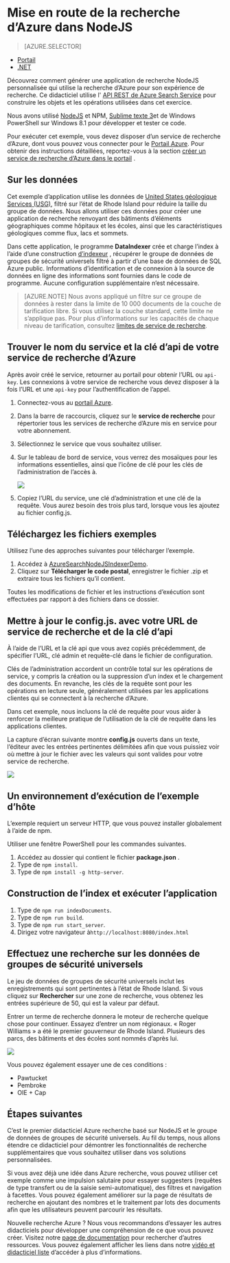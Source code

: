 <properties
    pageTitle="Mise en route de la recherche d’Azure dans NodeJS | Microsoft Azure | Service de recherche de nuage hébergé"
    description="Passez en revue la création d’une application de recherche sur un service de recherche de nuage hébergé sur Azure comme votre langage de programmation à l’aide de NodeJS."
    services="search"
    documentationCenter=""
    authors="EvanBoyle"
    manager="pablocas"
    editor="v-lincan"/>

<tags
    ms.service="search"
    ms.devlang="na"
    ms.workload="search"
    ms.topic="hero-article"
    ms.tgt_pltfrm="na"
    ms.date="07/14/2016"
    ms.author="evboyle"/>

# <a name="get-started-with-azure-search-in-nodejs"></a>Mise en route de la recherche d’Azure dans NodeJS
> [AZURE.SELECTOR]
- [Portail](search-get-started-portal.md)
- [.NET](search-howto-dotnet-sdk.md)

Découvrez comment générer une application de recherche NodeJS personnalisée qui utilise la recherche d’Azure pour son expérience de recherche. Ce didacticiel utilise l' [API REST de Azure Search Service](https://msdn.microsoft.com/library/dn798935.aspx) pour construire les objets et les opérations utilisées dans cet exercice.

Nous avons utilisé [NodeJS](https://nodejs.org) et NPM, [Sublime texte 3](http://www.sublimetext.com/3)et de Windows PowerShell sur Windows 8.1 pour développer et tester ce code.

Pour exécuter cet exemple, vous devez disposer d’un service de recherche d’Azure, dont vous pouvez vous connecter pour le [Portail Azure](https://portal.azure.com). Pour obtenir des instructions détaillées, reportez-vous à la section [créer un service de recherche d’Azure dans le portail](search-create-service-portal.md) .

## <a name="about-the-data"></a>Sur les données

Cet exemple d’application utilise les données de [United States géologique Services (USG)](http://geonames.usgs.gov/domestic/download_data.htm), filtré sur l’état de Rhode Island pour réduire la taille du groupe de données. Nous allons utiliser ces données pour créer une application de recherche renvoyant des bâtiments d’éléments géographiques comme hôpitaux et les écoles, ainsi que les caractéristiques géologiques comme flux, lacs et sommets.

Dans cette application, le programme **DataIndexer** crée et charge l’index à l’aide d’une construction [d’indexeur](https://msdn.microsoft.com/library/azure/dn798918.aspx) , récupérer le groupe de données de groupes de sécurité universels filtré à partir d’une base de données de SQL Azure public. Informations d’identification et de connexion à la source de données en ligne des informations sont fournies dans le code de programme. Aucune configuration supplémentaire n’est nécessaire.

> [AZURE.NOTE] Nous avons appliqué un filtre sur ce groupe de données à rester dans la limite de 10 000 documents de la couche de tarification libre. Si vous utilisez la couche standard, cette limite ne s’applique pas. Pour plus d’informations sur les capacités de chaque niveau de tarification, consultez [limites de service de recherche](search-limits-quotas-capacity.md).


<a id="sub-2"></a>
## <a name="find-the-service-name-and-api-key-of-your-azure-search-service"></a>Trouver le nom du service et la clé d’api de votre service de recherche d’Azure

Après avoir créé le service, retourner au portail pour obtenir l’URL ou `api-key`. Les connexions à votre service de recherche vous devez disposer à la fois l’URL et une `api-key` pour l’authentification de l’appel.

1. Connectez-vous au [portail Azure](https://portal.azure.com).
2. Dans la barre de raccourcis, cliquez sur le **service de recherche** pour répertorier tous les services de recherche d’Azure mis en service pour votre abonnement.
3. Sélectionnez le service que vous souhaitez utiliser.
4. Sur le tableau de bord de service, vous verrez des mosaïques pour les informations essentielles, ainsi que l’icône de clé pour les clés de l’administration de l’accès à.

    ![][3]

5. Copiez l’URL du service, une clé d’administration et une clé de la requête. Vous aurez besoin des trois plus tard, lorsque vous les ajoutez au fichier config.js.

## <a name="download-the-sample-files"></a>Téléchargez les fichiers exemples

Utilisez l’une des approches suivantes pour télécharger l’exemple.

1. Accédez à [AzureSearchNodeJSIndexerDemo](https://github.com/AzureSearch/AzureSearchNodeJSIndexerDemo).
2. Cliquez sur **Télécharger le code postal**, enregistrer le fichier .zip et extraire tous les fichiers qu’il contient.

Toutes les modifications de fichier et les instructions d’exécution sont effectuées par rapport à des fichiers dans ce dossier.


## <a name="update-the-configjs-with-your-search-service-url-and-api-key"></a>Mettre à jour le config.js. avec votre URL de service de recherche et de la clé d’api

À l’aide de l’URL et la clé api que vous avez copiés précédemment, de spécifier l’URL, clé admin et requête-clé dans le fichier de configuration.

Clés de l’administration accordent un contrôle total sur les opérations de service, y compris la création ou la suppression d’un index et le chargement des documents. En revanche, les clés de la requête sont pour les opérations en lecture seule, généralement utilisées par les applications clientes qui se connectent à la recherche d’Azure.

Dans cet exemple, nous incluons la clé de requête pour vous aider à renforcer la meilleure pratique de l’utilisation de la clé de requête dans les applications clientes.

La capture d’écran suivante montre **config.js** ouverts dans un texte, l’éditeur avec les entrées pertinentes délimitées afin que vous puissiez voir où mettre à jour le fichier avec les valeurs qui sont valides pour votre service de recherche.

![][5]


## <a name="host-a-runtime-environment-for-the-sample"></a>Un environnement d’exécution de l’exemple d’hôte

L’exemple requiert un serveur HTTP, que vous pouvez installer globalement à l’aide de npm.

Utiliser une fenêtre PowerShell pour les commandes suivantes.

1. Accédez au dossier qui contient le fichier **package.json** .
2. Type de `npm install`.
2. Type de `npm install -g http-server`.

## <a name="build-the-index-and-run-the-application"></a>Construction de l’index et exécuter l’application

1. Type de `npm run indexDocuments`.
2. Type de `npm run build`.
3. Type de `npm run start_server`.
4. Dirigez votre navigateur à`http://localhost:8080/index.html`

## <a name="search-on-usgs-data"></a>Effectuez une recherche sur les données de groupes de sécurité universels

Le jeu de données de groupes de sécurité universels inclut les enregistrements qui sont pertinentes à l’état de Rhode Island. Si vous cliquez sur **Rechercher** sur une zone de recherche, vous obtenez les entrées supérieure de 50, qui est la valeur par défaut.

Entrer un terme de recherche donnera le moteur de recherche quelque chose pour continuer. Essayez d’entrer un nom régionaux. « Roger Williams » a été le premier gouverneur de Rhode Island. Plusieurs des parcs, des bâtiments et des écoles sont nommés d’après lui.

![][9]

Vous pouvez également essayer une de ces conditions :

- Pawtucket
- Pembroke
- OIE + Cap


## <a name="next-steps"></a>Étapes suivantes

C’est le premier didacticiel Azure recherche basé sur NodeJS et le groupe de données de groupes de sécurité universels. Au fil du temps, nous allons étendre ce didacticiel pour démontrer les fonctionnalités de recherche supplémentaires que vous souhaitez utiliser dans vos solutions personnalisées.

Si vous avez déjà une idée dans Azure recherche, vous pouvez utiliser cet exemple comme une impulsion salutaire pour essayer suggesters (requêtes de type transfert ou de la saisie semi-automatique), des filtres et navigation à facettes. Vous pouvez également améliorer sur la page de résultats de recherche en ajoutant des nombres et le traitement par lots des documents afin que les utilisateurs peuvent parcourir les résultats.

Nouvelle recherche Azure ? Nous vous recommandons d’essayer les autres didacticiels pour développer une compréhension de ce que vous pouvez créer. Visitez notre [page de documentation](https://azure.microsoft.com/documentation/services/search/) pour rechercher d’autres ressources. Vous pouvez également afficher les liens dans notre [vidéo et didacticiel liste](search-video-demo-tutorial-list.md) d’accéder à plus d’informations.

<!--Image references-->
[1]: ./media/search-get-started-nodejs/create-search-portal-1.PNG
[2]: ./media/search-get-started-nodejs/create-search-portal-2.PNG
[3]: ./media/search-get-started-nodejs/create-search-portal-3.PNG
[5]: ./media/search-get-started-nodejs/AzSearch-NodeJS-configjs.png
[9]: ./media/search-get-started-nodejs/rogerwilliamsschool.png
